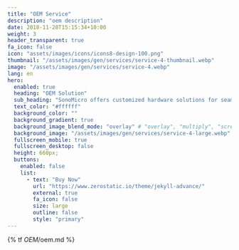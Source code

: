 ```yaml
---
title: "OEM Service"
description: "oem description"
date: 2018-11-28T15:15:34+10:00
weight: 3
header_transparent: true
fa_icon: false
icon: "assets/images/icons/icons8-design-100.png"
thumbnail: "/assets/images/gen/services/service-4-thumbnail.webp"
image: "/assets/images/gen/services/service-4.webp"
lang: en
hero:
  enabled: true
  heading: "OEM Solution"
  sub_heading: "SonoMicro offers customized hardware solutions for seamless integration into clients' existing machinery and assets, ensuring compatibility and enhancing water management capabilities within their operations."
  text_color: "#ffffff"
  background_color: ""
  background_gradient: true
  background_image_blend_mode: "overlay" # "overlay", "multiply", "screen"
  background_image: "/assets/images/gen/services/service-4-large.webp"
  fullscreen_mobile: true
  fullscreen_desktop: false
  height: 660px;
  buttons:
    enabled: false
    list:
      - text: "Buy Now"
        url: "https://www.zerostatic.io/theme/jekyll-advance/"
        external: true
        fa_icon: false
        size: large
        outline: false
        style: "primary"
---
```


{% tf _OEM_/oem.md %}